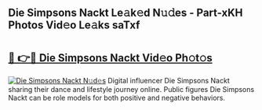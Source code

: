 ## Die Simpsons Nackt Le𝚊k𝚎d N𝚞𝚍es - Part-xKH Photos Vid𝚎o Le𝚊ks saTxf

# <h2><a href="http://fb6jmy.evod.top/?m=Die+Simpsons+Nackt">🔗 👉🔴 Die Simpsons Nackt Vid𝚎o Ph𝚘t𝚘s</a></h2>

[![Die Simpsons Nackt N𝚞d𝚎s](https://i.imgur.com/8V9OHl7.gif)](http://fb6jmy.evod.top/?m=Die+Simpsons+Nackt)
Digital influencer Die Simpsons Nackt sharing their dance and lifestyle journey online. Public figures Die Simpsons Nackt can be role models for both positive and negative behaviors. 
